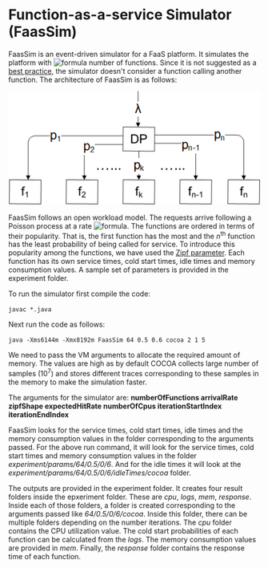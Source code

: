 # Function-as-a-service Simulator (FaasSim)

FaasSim is an event-driven simulator for a FaaS platform. It simulates the platform with ![formula](https://render.githubusercontent.com/render/math?math=N) number of functions. Since it is not suggested as a [best practice](https://www.ibm.com/cloud/learn/faas#toc-principles-JNV0JBYp), the simulator doesn't consider a function calling another function. The architecture of FaasSim is as follows:

![](./images/architecture.png)

FaasSim follows an open workload model. The requests arrive following a Poisson process at a rate ![formula](https://render.githubusercontent.com/render/math?math=\lambda). The functions are ordered in terms of their popularity. That is, the first function has the most and the *n*<sup>th</sup> function has the least probability of being called for service. To introduce this popularity among the functions, we have used the [Zipf parameter](https://en.wikipedia.org/wiki/Zipf%27s_law). Each function has its own service times, cold start times, idle times and memory consumption values. A sample set of parameters is provided in the experiment folder.

To run the simulator first compile the code:

    javac *.java

Next run the code as follows:

    java -Xms6144m -Xmx8192m FaasSim 64 0.5 0.6 cocoa 2 1 5

We need to pass the VM arguments to allocate the required amount of memory. The values are high as by default COCOA collects large number of samples (10<sup>7</sup>) and stores different traces corresponding to these samples in the memory to make the simulation faster.

The arguments for the simulator are: **numberOfFunctions arrivalRate zipfShape expectedHitRate numberOfCpus iterationStartIndex iterationEndIndex**
    
FaasSim looks for the service times, cold start times, idle times and the memory consumption values in the folder corresponding to the arguments passed. For the above run command, it will look for the service times, cold start times and memory consumption values in the folder *experiment/params/64/0.5/0/6*. And for the idle times it will look at the *experiment/params/64/0.5/0/6/idleTimes/cocoa* folder.

The outputs are provided in the experiment folder. It creates four result folders inside the epxeriment folder. These are *cpu*, *logs*, *mem*, *response*. Inside each of those folders, a folder is created corresponding to the arguments passed like *64/0.5/0/6/cocoa*. Inside this folder, there can be multiple folders depending on the number iterations. The *cpu* folder contains the CPU utilization value. The cold start probabilities of each function can be calculated from the *logs*. The memory consumption values are provided in *mem*. Finally, the *response* folder contains the response time of each function.
